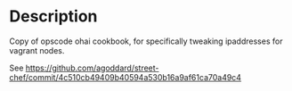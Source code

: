 Description
===========

Copy of opscode ohai cookbook, for specifically tweaking ipaddresses for vagrant nodes.

See https://github.com/agoddard/street-chef/commit/4c510cb49409b40594a530b16a9af61ca70a49c4